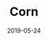 ---
title: Corn
date: '2019-05-24'
thumb_image: images/mar-4yo/4-mar-corn.jpg
thumb_image_alt: Corn
image: images/mar-4yo/4-mar-corn.jpg
image_alt: Corn
template: project
---	